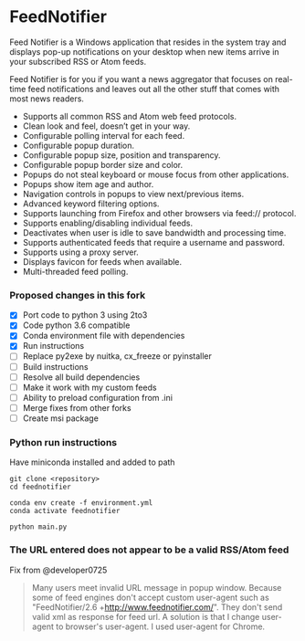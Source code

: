 # FeedNotifier

Feed Notifier is a Windows application that resides in the system tray and 
displays pop-up notifications on your desktop when new items arrive in your 
subscribed RSS or Atom feeds.

Feed Notifier is for you if you want a news aggregator that focuses on 
real-time feed notifications and leaves out all the other stuff that comes 
with most news readers.

* Supports all common RSS and Atom web feed protocols.
* Clean look and feel, doesn’t get in your way.
* Configurable polling interval for each feed.
* Configurable popup duration.
* Configurable popup size, position and transparency.
* Configurable popup border size and color.
* Popups do not steal keyboard or mouse focus from other applications.
* Popups show item age and author.
* Navigation controls in popups to view next/previous items.
* Advanced keyword filtering options.
* Supports launching from Firefox and other browsers via feed:// protocol.
* Supports enabling/disabling individual feeds.
* Deactivates when user is idle to save bandwidth and processing time.
* Supports authenticated feeds that require a username and password.
* Supports using a proxy server.
* Displays favicon for feeds when available.
* Multi-threaded feed polling.

### Proposed changes in this fork

* [x] Port code to python 3 using 2to3
* [x] Code python 3.6 compatible
* [x] Conda environment file with dependencies
* [x] Run instructions
* [ ] Replace py2exe by nuitka, cx_freeze or pyinstaller 
* [ ] Build instructions
* [ ] Resolve all build dependencies
* [ ] Make it work with my custom feeds
* [ ] Ability to preload configuration from .ini
* [ ] Merge fixes from other forks
* [ ] Create msi package

### Python run instructions 

Have miniconda installed and added to path

```shell
git clone <repository>
cd feednotifier

conda env create -f environment.yml 
conda activate feednotifier

python main.py
```


### The URL entered does not appear to be a valid RSS/Atom feed

Fix from @developer0725

> Many users meet invalid URL message in popup window.
> Because some of feed engines don't accept custom user-agent such as "FeedNotifier/2.6 +http://www.feednotifier.com/".
> They don't send valid xml as response for feed url.
> A solution is that I change user-agent to browser's user-agent.
> I used user-agent for Chrome.
